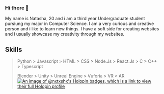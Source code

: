 ### Hi there 👋

My name is Natasha, 20 and i am a third year Undergraduate student pursiung my major in Computer Science.
I am a very curious and creative person and i like to learn new things. 
I have a soft side for creating websites and i usually showcase my creativity through my websites.

## Skills

> Python > Javascript > HTML > CSS > Node.Js > React.Js > C > C++ > Typescript
> 
> Blender > Unity > Unreal Engine > Vuforia > VR > AR
> [![An image of @nxtxshx's Holopin badges, which is a link to view their full Holopin profile](https://holopin.me/nxtxshx)](https://holopin.io/@nxtxshx)
> 
